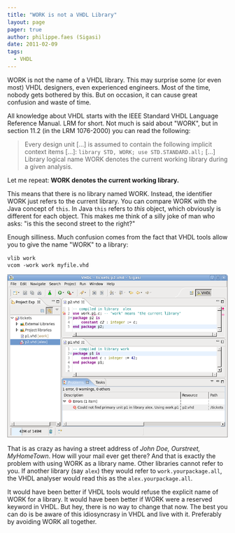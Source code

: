 ```yaml
---
title: "WORK is not a VHDL Library"
layout: page 
pager: true
author: philippe.faes (Sigasi)
date: 2011-02-09
tags: 
  - VHDL
---
```

WORK is not the name of a VHDL library. This may surprise some (or even most) VHDL designers, even experienced engineers. Most of the time, nobody gets bothered by this. But on occasion, it can cause great confusion and waste of time.

All knowledge about VHDL starts with the IEEE Standard VHDL Language Reference Manual. LRM for short. Not much is said about "WORK", but in section 11.2 (in the LRM 1076-2000) you can read the following:

> Every design unit \[...\] is assumed to contain the following implicit context items \[...\]:
> `library STD, WORK; use STD.STANDARD.all;`
> \[...\] Library logical name WORK denotes the current working library during a given analysis.

Let me repeat: <strong>WORK denotes the current working library.</strong> 

This means that there is no library named WORK. Instead, the identifier WORK just refers to the current library. You can compare WORK with the Java concept of <code>this</code>. In Java <code>this</code> refers to <em>this</em> object, which obviously is different for each object. This makes me think of a silly joke of man who asks: "is this the second street to the right?"

Enough silliness. Much confusion comes from the fact that VHDL tools allow you to give the name "WORK" to a library:
```
vlib work
vcom -work work myfile.vhd
```

![WORK is not a VHDL Library](images/work_not_library.png)

That is as crazy as having a street address of <em>John Doe, Ourstreet, MyHomeTown</em>. How will your mail ever get there? And that is exactly the problem with using WORK as a library name. Other libraries cannot refer to you. If another library (say <code>alex</code>) they would refer to <code>work.yourpackage.all</code>, the VHDL analyser would read this as the <code>alex.yourpackage.all</code>.

It would have been better if VHDL tools would refuse the explicit name of WORK for a library. It would have been better if WORK were a reserved keyword in VHDL. But hey, there is no way to change that now. The best you can do is be aware of this idiosyncrasy in VHDL and live with it. Preferably by avoiding WORK all together.


